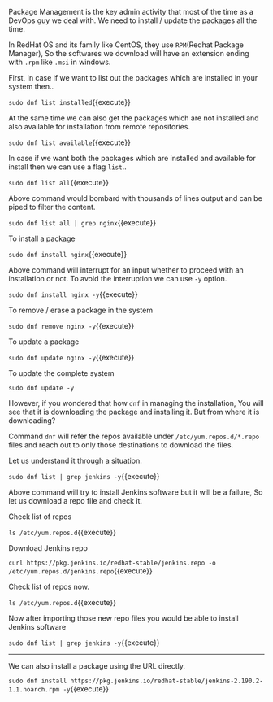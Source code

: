 

Package Management is the key admin activity that most of the time as a DevOps guy we deal with. We need to install / update the packages all the time.

In RedHat OS and its family like CentOS, they use `RPM`(Redhat Package Manager), So the softwares we download will have an extension ending with `.rpm` like `.msi` in windows.

First, In case if we want to list out the packages which are installed in your system then..

`sudo dnf list installed`{{execute}}

At the same time we can also get the packages which are not installed and also available for installation from remote repositories.

`sudo dnf list available`{{execute}}

In case if we want both the packages which are installed and available for install then we can use a flag `list`..

`sudo dnf list all`{{execute}}

Above command would bombard with thousands of lines output and can be piped to filter the content.

`sudo dnf list all | grep nginx`{{execute}}

To install a package 

`sudo dnf install nginx`{{execute}}

Above command will interrupt for an input whether to proceed with an installation or not. To avoid the interruption we can use `-y` option.

`sudo dnf install nginx -y`{{execute}}

To remove / erase a package in the system 

`sudo dnf remove nginx -y`{{execute}}

To update a package 

`sudo dnf update nginx -y`{{execute}}

To update the complete system 

`sudo dnf update -y` 

However, if you wondered that how `dnf` in managing the installation, You will see that it is downloading the package and installing it. But from where it is downloading?

Command `dnf` will refer the repos available under `/etc/yum.repos.d/*.repo` files and reach out to only those destinations to download the files.

Let us understand it through a situation.

`sudo dnf list | grep jenkins -y`{{execute}}

Above command will try to install Jenkins software but it will be a failure, So let us download a repo file and check it.

Check list of repos 

`ls /etc/yum.repos.d`{{execute}}

Download Jenkins repo

`
curl https://pkg.jenkins.io/redhat-stable/jenkins.repo -o /etc/yum.repos.d/jenkins.repo
`{{execute}}

Check list of repos now.

`ls /etc/yum.repos.d`{{execute}}

Now after importing those new repo files you would be able to install Jenkins software 

`sudo dnf list | grep jenkins -y`{{execute}}

---
We can also install a package using the URL directly.

`sudo dnf install https://pkg.jenkins.io/redhat-stable/jenkins-2.190.2-1.1.noarch.rpm -y`{{execute}}

  
